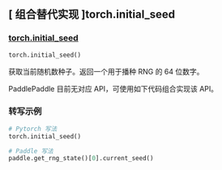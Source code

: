 ## [ 组合替代实现 ]torch.initial_seed

### [torch.initial_seed](https://pytorch.org/docs/stable/generated/torch.initial_seed.html?highlight=initial_seed)
```python
torch.initial_seed()
```

获取当前随机数种子。返回一个用于播种 RNG 的 64 位数字。

PaddlePaddle 目前无对应 API，可使用如下代码组合实现该 API。

###  转写示例
```python
# Pytorch 写法
torch.initial_seed()

# Paddle 写法
paddle.get_rng_state()[0].current_seed()
```
